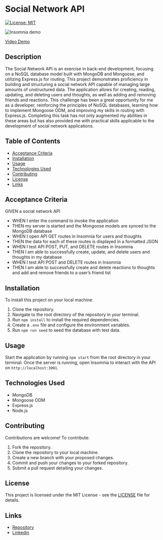 # Social Network API

[![License: MIT](https://img.shields.io/badge/License-MIT-yellow.svg)](https://opensource.org/licenses/MIT)

![Insomnia demo](./assets/images/insomnia-demo.png)

[Video Demo](https://drive.google.com) <!-- Update this placeholder -->

## Description

The Social Network API is an exercise in back-end development, focusing on a NoSQL database model built with MongoDB and Mongoose, and utilizing Express.js for routing. This project demonstrates proficiency in building and structuring a social network API capable of managing large amounts of unstructured data. The application allows for creating, reading, updating, and deleting users and thoughts, as well as adding and removing friends and reactions. This challenge has been a great opportunity for me as a developer, reinforcing the principles of NoSQL databases, learning how to implement Mongoose ODM, and improving my skills in routing with Express.js. Completing this task has not only augmented my abilities in these areas but has also provided me with practical skills applicable to the development of social network applications.


## Table of Contents

- [Acceptance Criteria](#acceptance-criteria)
- [Installation](#installation)
- [Usage](#usage)
- [Technologies Used](#technologies-used)
- [Contributing](#contributing)
- [License](#license)
- [Links](#links)

## Acceptance Criteria

GIVEN a social network API
- WHEN I enter the command to invoke the application
- THEN my server is started and the Mongoose models are synced to the MongoDB database
- WHEN I open API GET routes in Insomnia for users and thoughts
- THEN the data for each of these routes is displayed in a formatted JSON
- WHEN I test API POST, PUT, and DELETE routes in Insomnia
- THEN I am able to successfully create, update, and delete users and thoughts in my database
- WHEN I test API POST and DELETE routes in Insomnia
- THEN I am able to successfully create and delete reactions to thoughts and add and remove friends to a user’s friend list

## Installation

To install this project on your local machine:

1. Clone the repository.
2. Navigate to the root directory of the repository in your terminal.
3. Run `npm install` to install the required dependencies.
4. Create a `.env` file and configure the environment variables.
5. Run `npm run seed` to seed the database with test data.

## Usage

Start the application by running `npm start` from the root directory in your terminal. Once the server is running, open Insomnia to interact with the API on `http://localhost:3001`.

## Technologies Used

- MongoDB
- Mongoose ODM
- Express.js
- Node.js

## Contributing

Contributions are welcome! To contribute:

1. Fork the repository.
2. Clone the repository to your local machine.
3. Create a new branch with your proposed changes.
4. Commit and push your changes to your forked repository.
5. Submit a pull request detailing your changes.

## License

This project is licensed under the MIT License - see the [LICENSE](./LICENSE) file for details. 

## Links
- [Repository](https://github.com/seantamturk/social-network-api)
- [Linkedin](https://www.linkedin.com/in/sean-tamturk-8253b722a/)

